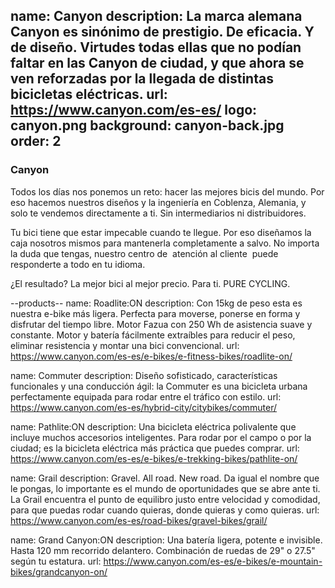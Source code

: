 name: Canyon
description: La marca alemana Canyon es sinónimo de prestigio. De eficacia. Y de diseño. Virtudes todas ellas que no podían faltar en las Canyon de ciudad, y que ahora se ven reforzadas por la llegada de distintas bicicletas eléctricas.
url: https://www.canyon.com/es-es/
logo: canyon.png
background: canyon-back.jpg
order: 2
----
### Canyon

Todos los días nos ponemos un reto: hacer las mejores bicis del mundo. Por eso hacemos nuestros diseños y la ingeniería en Coblenza, Alemania, y solo te vendemos directamente a ti. Sin intermediarios ni distribuidores.

Tu bici tiene que estar impecable cuando te llegue. Por eso diseñamos la caja nosotros mismos para mantenerla completamente a salvo. No importa la duda que tengas, nuestro centro de  atención al cliente  puede responderte a todo en
tu idioma.

¿El resultado? La mejor bici al mejor precio. Para ti. PURE CYCLING.

--products--
name: Roadlite:ON
description: Con 15kg de peso esta es nuestra e-bike más ligera. Perfecta para moverse, ponerse en forma y disfrutar del tiempo libre. Motor Fazua con 250 Wh de asistencia suave y constante. Motor y batería fácilmente extraíbles para reducir el peso, eliminar resistencia y montar una bici convencional.
url: https://www.canyon.com/es-es/e-bikes/e-fitness-bikes/roadlite-on/

name: Commuter
description: Diseño sofisticado, características funcionales y una conducción ágil: la Commuter es una bicicleta urbana perfectamente equipada para rodar entre el tráfico con estilo.
url: https://www.canyon.com/es-es/hybrid-city/citybikes/commuter/

name: Pathlite:ON
description: Una bicicleta eléctrica polivalente que incluye muchos accesorios inteligentes. Para rodar por el campo o por la ciudad; es la bicicleta eléctrica más práctica que puedes comprar.
url: https://www.canyon.com/es-es/e-bikes/e-trekking-bikes/pathlite-on/

name: Grail
description: Gravel. All road. New road. Da igual el nombre que le pongas, lo importante es el mundo de oportunidades que se abre ante ti. La Grail encuentra el punto de equilibro justo entre velocidad y comodidad, para que puedas rodar cuando quieras, donde quieras y como quieras.
url: https://www.canyon.com/es-es/road-bikes/gravel-bikes/grail/

name: Grand	 Canyon:ON
description: Una batería ligera, potente e invisible. Hasta 120 mm recorrido delantero. Combinación de ruedas de 29" o 27.5" según tu estatura.
url: https://www.canyon.com/es-es/e-bikes/e-mountain-bikes/grandcanyon-on/
